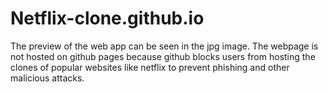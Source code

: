 # Netflix-clone.github.io
<p>The preview of the web app can be seen in the jpg image. The webpage is not hosted on github pages because github blocks users from hosting the clones of popular websites like netflix to prevent phishing and other malicious attacks.</p>
